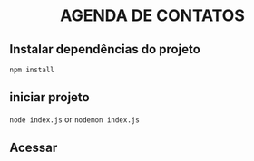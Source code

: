 <h1 align="center"> AGENDA DE CONTATOS </h1>

## Instalar dependências do projeto
`npm install`

## iniciar projeto
`node index.js` or `nodemon index.js`

## Acessar <a href="http://localhost:5000/"></a>
